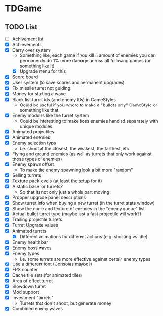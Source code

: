 # TDGame

## TODO List
- [ ] Achivement list
- [X] Achievements 
- [X] Carry over system
    - Something like, each game if you kill `n` amount of enemies you can permanently do 1% more damage across all following games (or something like it)
    - [X] Upgrade menu for this
- [X] Score board
- [X] User system (to save scores and permanent upgrades) 
- [X] Fix missile turret not guiding
- [X] Money for starting a wave
- [X] Black list turret ids (and enemy IDs) in GameStyles 
    - Could be useful if you where to make a "bullets only" GameStyle or something like that 
- [X] Enemy modules like the turret system
    - Could be interesting to make boss enemies handled separately with unique modules
- [X] Animated projectiles
- [X] Animated enemies
- [X] Enemy selection typs
    - I.e. shoot at the closest, the weakest, the farthest, etc. 
- [X] Flying and ground enemies (as well as turrets that only work against those types of enemies)
- [X] Enemy spawn offset
    - To make the enemy spawning look a bit more "random"
- [X] Selling turrets
- [X] Texture pack levels (at least the setup for it)
- [x] A static base for turrets?
    - So that its not only just a whole part moving
- [X] Propper upgrade panel descriptions
- [X] Show turret info when buying a new turret (in the turret stats window)
- [X] Show the name and texture of enemies in the "enemy queue" list
- [X] Actual bullet turret type (maybe just a fast projectile will work?)
- [X] Trailing projectile turrets
- [X] Turret Upgrade values
- [X] Animated turrets
    - [X] Different animations for different actions (e.g. shooting vs idle)
- [X] Enemy health bar
- [X] Enemy boss waves
- [X] Enemy types
    - I.e. some turrets are more effective against certain enemy types
- [X] Use a different font (Consolas maybe?)
- [X] FPS counter
- [X] Cache tile sets (for animated tiles)
- [X] Area of effect turret
- [X] Slowdown turret
- [X] Mod support
- [X] Investment "turrets" 
    - Turrets that don't shoot, but generate money 
- [X] Combined enemy waves
